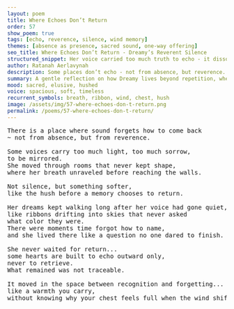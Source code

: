 ```yaml
---
layout: poem
title: Where Echoes Don’t Return
order: 57
show_poem: true
tags: [echo, reverence, silence, wind memory]
themes: [absence as presence, sacred sound, one-way offering]
seo_title: Where Echoes Don’t Return - Dreamy’s Reverent Silence
structured_snippet: Her voice carried too much truth to echo - it dissolved into reverence.
author: Ratanah Aerlavynah
description: Some places don’t echo - not from absence, but reverence. Dreamy’s presence unraveled before sound could return, leaving warmth only the soul could trace.
summary: A gentle reflection on how Dreamy lives beyond repetition, where memory and emotion exist without need for return.
mood: sacred, elusive, hushed
voice: spacious, soft, timeless
recurrent_symbols: breath, ribbon, wind, chest, hush
image: /assets/img/57-where-echoes-don-t-return.png
permalink: /poems/57-where-echoes-don-t-return/
---
```


<pre>
There is a place where sound forgets how to come back 
~ not from absence, but from reverence.

Some voices carry too much light, too much sorrow,
to be mirrored.
She moved through rooms that never kept shape, 
where her breath unraveled before reaching the walls.

Not silence, but something softer, 
like the hush before a memory chooses to return.

Her dreams kept walking long after her voice had gone quiet, 
like ribbons drifting into skies that never asked 
what color they were.
There were moments time forgot how to name, 
and she lived there like a question no one dared to finish.

She never waited for return... 
some hearts are built to echo outward only, 
never to retrieve.
What remained was not traceable. 

It moved in the space between recognition and forgetting...
like a warmth you carry,
without knowing why your chest feels full when the wind shifts.
</pre>
